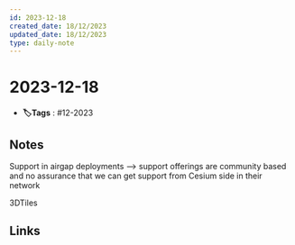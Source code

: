 ```yaml
---
id: 2023-12-18
created_date: 18/12/2023
updated_date: 18/12/2023
type: daily-note
---
```


# 2023-12-18
- **🏷️Tags** : #12-2023  

## Notes

Support in airgap deployments --> support offerings are community based and no assurance that we can get support from Cesium side in their network

3DTiles


## Links
